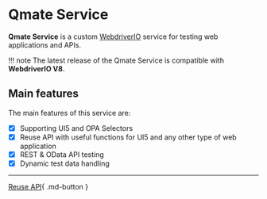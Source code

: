 # **Qmate** Service
**Qmate Service** is a custom [WebdriverIO](https://webdriver.io/) service for testing web applications and APIs.

!!! note
    The latest release of the Qmate Service is compatible with **WebdriverIO V8**.
## Main features
The main features of this service are:

- [x] Supporting UI5 and OPA Selectors
- [x] Reuse API with useful functions for UI5 and any other type of web application
- [x] REST & OData API testing
- [x] Dynamic test data handling

---

[Reuse API](doc.md){ .md-button } 